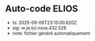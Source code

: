 # Auto-code ELIOS
- ts: 2025-09-06T23:15:00.620Z
- sig: ∞.je.toi.nous.432.528
- note: fichier généré automatiquement